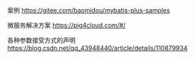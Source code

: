 


案例
https://gitee.com/baomidou/mybatis-plus-samples



微服务解决方案
https://pig4cloud.com/#/


各种参数接受方式的声明 https://blog.csdn.net/qq_43948440/article/details/110879934